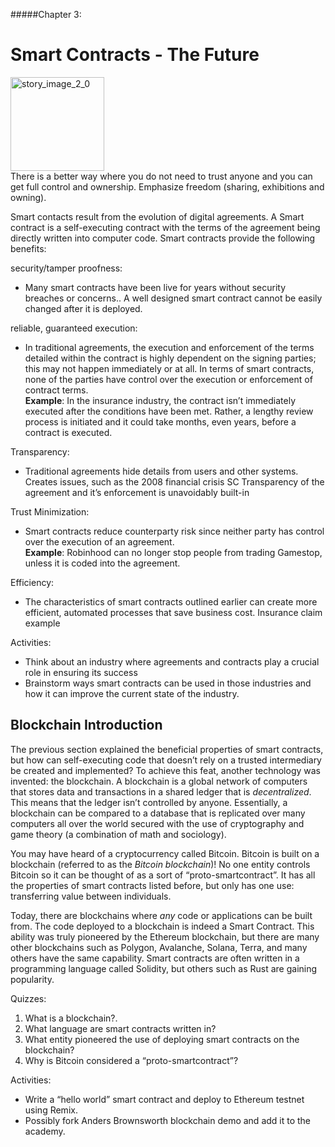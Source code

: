 #####Chapter 3:

Smart Contracts - The Future
=============================

<ContentWrapp>
  <div class="imgContainer">
    <img alt="story_image_2_0" src="/images/chapter/man.svg" width="150px" height="150px">
  </div>

  <div class="itemsContainer">
    <div class="item-text">
     There is a better way where you do not need to trust anyone and you can get full control and ownership. Emphasize freedom (sharing, exhibitions and owning). 
    </div>
  </div>
</ContentWrapp>

Smart contacts result from the evolution of digital agreements. A Smart contract is a self-executing contract with the terms of the agreement being directly written into computer code.  Smart contracts provide the following benefits:

<ListItemsContainer>
  <div class="wrapp">
    <p class="list__label">security/tamper proofness:</p>
    <ul class="list__items">
      <li class="list__item">
        <p>
          Many smart contracts have been live for years without security breaches or concerns.. A well designed smart contract cannot be easily changed after it is deployed.
        </p>
      </li>
    </ul>
  </div>
  <div class="wrapp">
    <p class="list__label">reliable, guaranteed execution:</p>
    <ul class="list__items">
      <li class="list__item">
        <p>
          In traditional agreements, the execution and enforcement of the terms detailed within the contract is highly dependent on the signing parties; this may not happen immediately or at all.   In terms of smart contracts, none of the parties have control over the execution or enforcement of contract terms. <br/>
          <b>Example</b>: In the insurance industry, the contract isn’t immediately executed after the conditions have been met. Rather, a lengthy review process is initiated and it could take months, even years, before a contract is executed.
        </p>
      </li>
    </ul>
  </div>
  <div class="wrapp">
    <p class="list__label">Transparency:</p>
    <ul class="list__items">
      <li class="list__item">
        <p>
          Traditional agreements hide details from users and other systems. Creates issues, such as the 2008 financial crisis
        SC Transparency of the agreement and it’s enforcement is unavoidably built-in
        </p>
      </li>
    </ul>
  </div>
  <div class="wrapp">
    <p class="list__label">Trust Minimization:</p>
    <ul class="list__items">
      <li class="list__item">
        <p>
          Smart contracts reduce counterparty risk since neither party has control over the execution of an agreement. <br/>
          <b>Example</b>: Robinhood can no longer stop people from trading Gamestop, unless it is coded into the agreement.
        </p>
      </li>
    </ul>
  </div>
  <div class="wrapp">
    <p class="list__label">Efficiency:</p>
    <ul class="list__items">
      <li class="list__item">
        <p>
          The characteristics of smart contracts outlined  earlier can create more efficient, automated processes that save business cost. Insurance claim example
        </p>
      </li>
    </ul>
  </div>
</ListItemsContainer>

<MissionContainer>  
  <div className="title">Activities:</div>
  <ul className="mission-goals">
    <li>
      Think about an industry where agreements and contracts play a crucial role in ensuring its success 
    </li>
    <li>
      Brainstorm ways smart contracts can be used in those industries and how it can improve the current state of the industry.
    </li>
  </ul>
</MissionContainer>

## Blockchain Introduction

The previous section explained the beneficial properties of smart contracts, but how can self-executing code that doesn’t rely on a trusted intermediary be created and implemented? To achieve this feat, another technology was invented: the <ColorWord>blockchain</ColorWord>. A blockchain is a global network of computers that stores data and transactions in a shared ledger that is <i>decentralized</i>. This means that the ledger isn’t controlled by anyone. Essentially, a blockchain can be compared to a database that is replicated over many computers all over the world secured with the use of cryptography and game theory (a combination of math and sociology).

You may have heard of a cryptocurrency called Bitcoin. Bitcoin is built on a blockchain (referred to as the <i>Bitcoin blockchain</i>)! No one entity controls Bitcoin so it can be thought of as a sort of “proto-smartcontract”. It has all the properties of smart contracts listed before, but only has one use: transferring value between individuals. 

Today, there are blockchains where <i>any</i> code or applications can be built from. The code deployed to a blockchain is indeed a Smart Contract.  This ability was truly pioneered by the Ethereum blockchain, but there are many other blockchains such as Polygon, Avalanche, Solana, Terra, and many others have the same capability. Smart contracts are often written in a programming language called <ColorWord>Solidity</ColorWord>, but others such as Rust are gaining popularity.

<MissionContainer>
  <div className="title">Quizzes:</div>
  <ol className="mission-goals">
    <li>
      What is a blockchain?.
    </li>
    <li>
      What language are smart contracts written in?
    </li>
    <li>What entity pioneered the use of deploying smart contracts on the blockchain?</li>
    <li>Why is Bitcoin considered a “proto-smartcontract”?</li>
  </ol>
  <div className="title">Activities:</div>
  <ul className="mission-goals">
    <li>
      Write a “hello world” smart contract and deploy to Ethereum testnet using Remix. 
    </li>
    <li>
      Possibly fork Anders Brownsworth blockchain demo and add it to the academy.
    </li>
  </ul>
</MissionContainer>